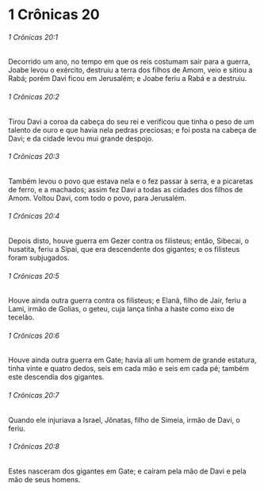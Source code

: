 # 1 Crônicas 20

###### 1 Crônicas 20:1

Decorrido um ano, no tempo em que os reis costumam sair para a guerra, Joabe levou o exército, destruiu a terra dos filhos de Amom, veio e sitiou a Rabá; porém Davi ficou em Jerusalém; e Joabe feriu a Rabá e a destruiu.

###### 1 Crônicas 20:2

Tirou Davi a coroa da cabeça do seu rei e verificou que tinha o peso de um talento de ouro e que havia nela pedras preciosas; e foi posta na cabeça de Davi; e da cidade levou mui grande despojo.

###### 1 Crônicas 20:3

Também levou o povo que estava nela e o fez passar à serra, e a picaretas de ferro, e a machados; assim fez Davi a todas as cidades dos filhos de Amom. Voltou Davi, com todo o povo, para Jerusalém.

###### 1 Crônicas 20:4

Depois disto, houve guerra em Gezer contra os filisteus; então, Sibecai, o husatita, feriu a Sipai, que era descendente dos gigantes; e os filisteus foram subjugados.

###### 1 Crônicas 20:5

Houve ainda outra guerra contra os filisteus; e Elanã, filho de Jair, feriu a Lami, irmão de Golias, o geteu, cuja lança tinha a haste como eixo de tecelão.

###### 1 Crônicas 20:6

Houve ainda outra guerra em Gate; havia ali um homem de grande estatura, tinha vinte e quatro dedos, seis em cada mão e seis em cada pé; também este descendia dos gigantes.

###### 1 Crônicas 20:7

Quando ele injuriava a Israel, Jônatas, filho de Simeia, irmão de Davi, o feriu.

###### 1 Crônicas 20:8

Estes nasceram dos gigantes em Gate; e caíram pela mão de Davi e pela mão de seus homens.

